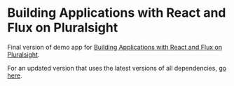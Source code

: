 # Building Applications with React and Flux on Pluralsight

Final version of demo app for [Building Applications with React and Flux on Pluralsight](https://app.pluralsight.com/library/courses/react-flux-building-applications/table-of-contents).

For an updated version that uses the latest versions of all dependencies, [go here](https://github.com/coryhouse/react-flux-building-applications/pull/1).
